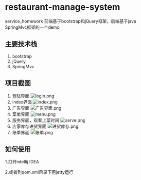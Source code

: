 # restaurant-manage-system
service_homework
前端基于bootstrap和jQuery框架，后端基于java SpringMvc框架的一个demo

## 主要技术栈
1. bootstrap
2. jQuery
3. SpringMvc

## 项目截图
1. 登陆界面
![login.png](http://upload-images.jianshu.io/upload_images/4761068-b4755ec7e6694ed3.png?imageMogr2/auto-orient/strip%7CimageView2/2/w/1240)
2. index界面
![index.png](http://upload-images.jianshu.io/upload_images/4761068-49c6f659f50dbe1f.png?imageMogr2/auto-orient/strip%7CimageView2/2/w/1240)
3. 广告界面
![广告界面.png](http://upload-images.jianshu.io/upload_images/4761068-368c669d3a46bf58.png?imageMogr2/auto-orient/strip%7CimageView2/2/w/1240)
4. 菜单界面
![menu.png](http://upload-images.jianshu.io/upload_images/4761068-b38b72f5ac91fefc.png?imageMogr2/auto-orient/strip%7CimageView2/2/w/1240)
5. 服务界面，观看上菜时间
![serve.png](http://upload-images.jianshu.io/upload_images/4761068-56bcc3a75a62980c.png?imageMogr2/auto-orient/strip%7CimageView2/2/w/1240)
6. 店家库存进货界面
![进货库存.png](http://upload-images.jianshu.io/upload_images/4761068-6c67f8b144c5f7a4.png?imageMogr2/auto-orient/strip%7CimageView2/2/w/1240)
7. 账单界面
![账单.png](http://upload-images.jianshu.io/upload_images/4761068-09b24abe6a71f4cc.png?imageMogr2/auto-orient/strip%7CimageView2/2/w/1240)
## 如何使用
1.打开intellij IDEA

2.或者到pom.xml目录下用jetty运行